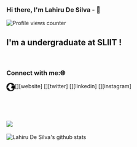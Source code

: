 
### Hi there, I'm Lahiru De Silva -  👋

![Profile views counter](https://caneco.dev/github-profile-view-counter.svg)

## I'm a undergraduate at SLIIT !




<br />

### Connect with me:🌐

[<img align="left" alt="" width="22px" src="https://raw.githubusercontent.com/iconic/open-iconic/master/svg/globe.svg" />][website]
[<img align="left" alt="" width="22px" src="https://cdn.jsdelivr.net/npm/simple-icons@v3/icons/twitter.svg" />][twitter]
[<img align="left" alt="" width="22px" src="https://cdn.jsdelivr.net/npm/simple-icons@v3/icons/linkedin.svg" />][linkedin]
[<img align="left" alt="" width="22px" src="https://cdn.jsdelivr.net/npm/simple-icons@v3/icons/instagram.svg" />][instagram]




<br>


<br>
<br>

<p align="left">
  <img align="center" src="https://github-readme-stats.vercel.app/api/top-langs/?username=lahirudesilva&theme=radical&hide_langs_below=1&layout=compact" />
  <br>
<br>
  <img align="center" src="https://github-readme-stats.vercel.app/api?username=lahirudesilva&show_icons=true&theme=radical&line_height=21" alt="Lahiru De Silva's github stats"/>
</p>
